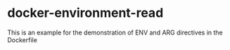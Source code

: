 # docker-environment-read
This is an example for the demonstration of ENV and ARG directives in the Dockerfile
